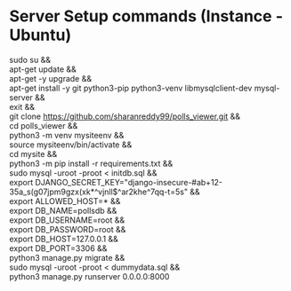 # Server Setup commands (Instance - Ubuntu)

sudo su && \
apt-get update && \
apt-get -y upgrade && \
apt-get install -y git python3-pip python3-venv libmysqlclient-dev mysql-server && \
exit && \
git clone https://github.com/sharanreddy99/polls_viewer.git && \
cd polls_viewer && \
python3 -m venv mysiteenv && \
source mysiteenv/bin/activate && \
cd mysite && \
python3 -m pip install -r requirements.txt && \
sudo mysql -uroot -proot < initdb.sql && \
export DJANGO_SECRET_KEY="django-insecure-#ab+12-35a_s(g07jpm9gzx(xk\*^vjnll$^ar2khe^7qq-t=5s" && \
export ALLOWED_HOST=* && \
export DB_NAME=pollsdb && \
export DB_USERNAME=root && \
export DB_PASSWORD=root && \
export DB_HOST=127.0.0.1 && \
export DB_PORT=3306 && \
python3 manage.py migrate && \
sudo mysql -uroot -proot < dummydata.sql && \
python3 manage.py runserver 0.0.0.0:8000
